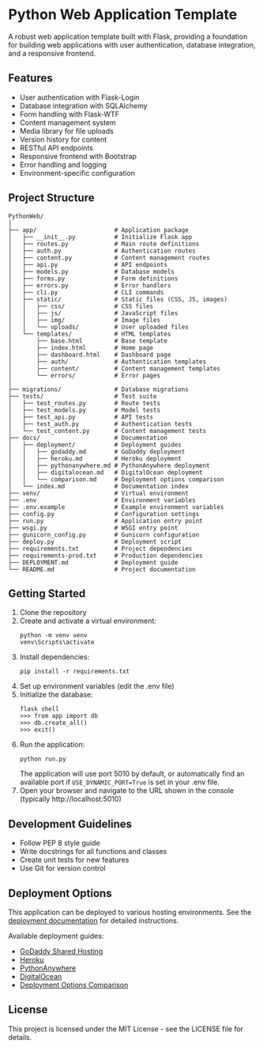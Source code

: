 # Python Web Application Template

A robust web application template built with Flask, providing a foundation for building web applications with user authentication, database integration, and a responsive frontend.

## Features

- User authentication with Flask-Login
- Database integration with SQLAlchemy
- Form handling with Flask-WTF
- Content management system
- Media library for file uploads
- Version history for content
- RESTful API endpoints
- Responsive frontend with Bootstrap
- Error handling and logging
- Environment-specific configuration

## Project Structure

```
PythonWeb/
│
├── app/                      # Application package
│   ├── __init__.py           # Initialize Flask app
│   ├── routes.py             # Main route definitions
│   ├── auth.py               # Authentication routes
│   ├── content.py            # Content management routes
│   ├── api.py                # API endpoints
│   ├── models.py             # Database models
│   ├── forms.py              # Form definitions
│   ├── errors.py             # Error handlers
│   ├── cli.py                # CLI commands
│   ├── static/               # Static files (CSS, JS, images)
│   │   ├── css/              # CSS files
│   │   ├── js/               # JavaScript files
│   │   ├── img/              # Image files
│   │   └── uploads/          # User uploaded files
│   └── templates/            # HTML templates
│       ├── base.html         # Base template
│       ├── index.html        # Home page
│       ├── dashboard.html    # Dashboard page
│       ├── auth/             # Authentication templates
│       ├── content/          # Content management templates
│       └── errors/           # Error pages
│
├── migrations/               # Database migrations
├── tests/                    # Test suite
│   ├── test_routes.py        # Route tests
│   ├── test_models.py        # Model tests
│   ├── test_api.py           # API tests
│   ├── test_auth.py          # Authentication tests
│   └── test_content.py       # Content management tests
├── docs/                     # Documentation
│   ├── deployment/           # Deployment guides
│   │   ├── godaddy.md        # GoDaddy deployment
│   │   ├── heroku.md         # Heroku deployment
│   │   ├── pythonanywhere.md # PythonAnywhere deployment
│   │   ├── digitalocean.md   # DigitalOcean deployment
│   │   └── comparison.md     # Deployment options comparison
│   └── index.md              # Documentation index
├── venv/                     # Virtual environment
├── .env                      # Environment variables
├── .env.example              # Example environment variables
├── config.py                 # Configuration settings
├── run.py                    # Application entry point
├── wsgi.py                   # WSGI entry point
├── gunicorn_config.py        # Gunicorn configuration
├── deploy.py                 # Deployment script
├── requirements.txt          # Project dependencies
├── requirements-prod.txt     # Production dependencies
├── DEPLOYMENT.md             # Deployment guide
└── README.md                 # Project documentation
```

## Getting Started

1. Clone the repository
2. Create and activate a virtual environment:
   ```
   python -m venv venv
   venv\Scripts\activate
   ```
3. Install dependencies:
   ```
   pip install -r requirements.txt
   ```
4. Set up environment variables (edit the .env file)
5. Initialize the database:
   ```
   flask shell
   >>> from app import db
   >>> db.create_all()
   >>> exit()
   ```
6. Run the application:
   ```
   python run.py
   ```
   The application will use port 5010 by default, or automatically find an available port if `USE_DYNAMIC_PORT=True` is set in your .env file.
7. Open your browser and navigate to the URL shown in the console (typically http://localhost:5010)

## Development Guidelines

- Follow PEP 8 style guide
- Write docstrings for all functions and classes
- Create unit tests for new features
- Use Git for version control

## Deployment Options

This application can be deployed to various hosting environments. See the [deployment documentation](docs/deployment/README.md) for detailed instructions.

Available deployment guides:

- [GoDaddy Shared Hosting](docs/deployment/godaddy.md)
- [Heroku](docs/deployment/heroku.md)
- [PythonAnywhere](docs/deployment/pythonanywhere.md)
- [DigitalOcean](docs/deployment/digitalocean.md)
- [Deployment Options Comparison](docs/deployment/comparison.md)

## License

This project is licensed under the MIT License - see the LICENSE file for details.
